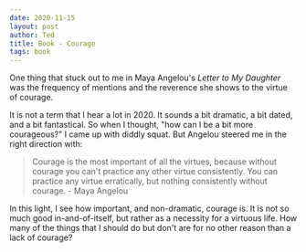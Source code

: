 ```yaml
---
date: 2020-11-15
layout: post
author: Ted
title: Book - Courage
tags: book
---
```

One thing that stuck out to me in Maya Angelou's _Letter to My Daughter_ was the frequency of mentions and the reverence she shows to the virtue of courage. 

It is not a term that I hear a lot in 2020. It sounds a bit dramatic, a bit dated, and a bit fantastical. So when I thought, "how can I be a bit more courageous?" I came up with diddly squat. But Angelou steered me in the right direction with: 

> Courage is the most important of all the virtues, because without courage you can't practice any other virtue consistently. You can practice any virtue erratically, but nothing consistently without courage. - Maya Angelou

In this light, I see how important, and non-dramatic, courage is. It is not so much good in-and-of-itself, but rather as a necessity for a virtuous life. How many of the things that I should do but don't are for no other reason than a lack of courage? 
